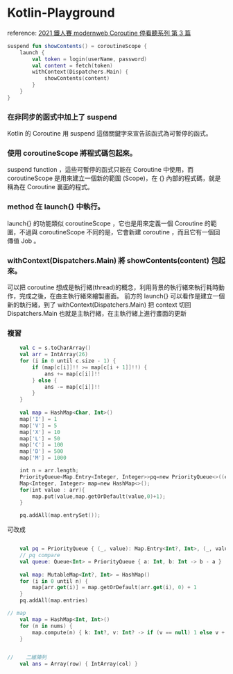 # Kotlin-Playground

reference:  <a href="https://ithelp.ithome.com.tw/articles/10261496">2021 鐵人賽 modernweb Coroutine 停看聽系列 第 3
篇</a>

```kotlin
suspend fun showContents() = coroutineScope {
    launch {
        val token = login(userName, password)
        val content = fetch(token)
        withContext(Dispatchers.Main) {
            showContents(content)
        }
    }
}

```

### 在非同步的函式中加上了 suspend
Kotlin 的 Coroutine 用 suspend 這個關鍵字來宣告該函式為可暫停的函式。

### 使用 coroutineScope 將程式碼包起來。

suspend function ，這些可暫停的函式只能在 Coroutine 中使用，而 coroutineScope 是用來建立一個新的範圍 (Scope)，在 {}
內部的程式碼，就是稱為在 Coroutine 裏面的程式。

### method 在 launch{} 中執行。

launch{} 的功能類似 coroutineScope ，它也是用來定義一個 Coroutine 的範圍，不過與 coroutineScope 不同的是，它會新建
coroutine ，而且它有一個回傳值 Job 。

### withContext(Dispatchers.Main) 將 showContents(content) 包起來。

可以把 coroutine 想成是執行緒(thread)的概念，利用背景的執行緒來執行耗時動作，完成之後，在由主執行緒來繪製畫面。
前方的 launch{} 可以看作是建立一個新的執行緒，到了 withContext(Dispatchers.Main) 把 context 切回 Dispatchers.Main
也就是主執行緒，在主執行緒上進行畫面的更新

### 複習

```kotlin
    val c = s.toCharArray()
    val arr = IntArray(26)
    for (i in 0 until c.size - 1) {
        if (map[c[i]]!! >= map[c[i + 1]]!!) {
            ans += map[c[i]]!!
        } else {
            ans -= map[c[i]]!!
        }
    }
    
    val map = HashMap<Char, Int>()
    map['I'] = 1
    map['V'] = 5
    map['X'] = 10
    map['L'] = 50
    map['C'] = 100
    map['D'] = 500
    map['M'] = 1000

```

```kotlin
    int n = arr.length;
    PriorityQueue<Map.Entry<Integer, Integer>>pq=new PriorityQueue<>((e1,e2)->(e2.getValue()-e1.getValue()));
    Map<Integer, Integer> map=new HashMap<>();
    for(int value : arr){
        map.put(value,map.getOrDefault(value,0)+1);
    }

    pq.addAll(map.entrySet());
```

可改成

```kotlin

    val pq = PriorityQueue { (_, value): Map.Entry<Int?, Int>, (_, value1): Map.Entry<Int?, Int> -> value1 - value }
    // pq compare
    val queue: Queue<Int> = PriorityQueue { a: Int, b: Int -> b - a }
    
    val map: MutableMap<Int?, Int> = HashMap()
    for (i in 0 until n) {
        map[arr.get(i)] = map.getOrDefault(arr.get(i), 0) + 1
    }
    pq.addAll(map.entries)

```

```kotlin
// map
    val map = HashMap<Int, Int>()
    for (n in nums) {
        map.compute(n) { k: Int?, v: Int? -> if (v == null) 1 else v + 1 }
    }
```

```kotlin

//    二維陣列
    val ans = Array(row) { IntArray(col) }
```